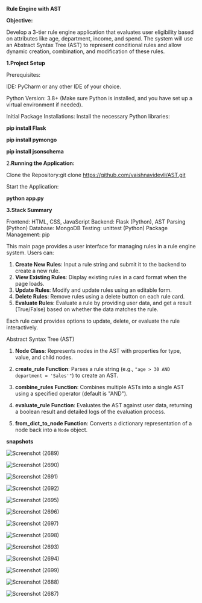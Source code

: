 **Rule Engine with AST**

**Objective:**

Develop a 3-tier rule engine application that evaluates user eligibility based on attributes like age, department, income, and spend. The system will use an Abstract Syntax Tree (AST) to represent conditional rules and allow dynamic creation, combination, and modification of these rules.

**1.Project Setup**
   
Prerequisites:

IDE: PyCharm or any other IDE of your choice.

Python Version: 3.8+ (Make sure Python is installed, and you have set up a virtual environment if needed).

Initial Package Installations:
Install the necessary Python libraries:

**pip install Flask**

**pip install pymongo**

**pip install jsonschema**

2.**Running the Application:**

Clone the Repository:git clone https://github.com/vaishnavidevli/AST.git


Start the Application:

**python app.py**

**3.Stack Summary**

Frontend: HTML, CSS, JavaScript
Backend: Flask (Python), AST Parsing (Python)
Database: MongoDB
Testing: unittest (Python)
Package Management: pip

This main page provides a user interface for managing rules in a rule engine system. Users can:

1. **Create New Rules**: Input a rule string and submit it to the backend to create a new rule.
2. **View Existing Rules**: Display existing rules in a card format when the page loads.
3. **Update Rules**: Modify and update rules using an editable form.
4. **Delete Rules**: Remove rules using a delete button on each rule card.
5. **Evaluate Rules**: Evaluate a rule by providing user data, and get a result (True/False) based on whether the data matches the rule.

Each rule card provides options to update, delete, or evaluate the rule interactively.

Abstract Syntax Tree (AST) 

1. **Node Class**: Represents nodes in the AST with properties for type, value, and child nodes.

2. **create_rule Function**: Parses a rule string (e.g., `"age > 30 AND department = 'Sales'"`) to create an AST.

3. **combine_rules Function**: Combines multiple ASTs into a single AST using a specified operator (default is "AND").

4. **evaluate_rule Function**: Evaluates the AST against user data, returning a boolean result and detailed logs of the evaluation process.

5. **from_dict_to_node Function**: Converts a dictionary representation of a node back into a `Node` object.
   

**snapshots**

![Screenshot (2689)](https://github.com/user-attachments/assets/2ec28a95-0e60-48b2-b4e7-a7395b1d0ebc)

![Screenshot (2690)](https://github.com/user-attachments/assets/84bf82bb-cbb2-424d-8b98-538a73e75455)


![Screenshot (2691)](https://github.com/user-attachments/assets/cfc70bd6-f9c0-4107-b9a9-b2c1b2a5a9b6)


![Screenshot (2692)](https://github.com/user-attachments/assets/3a924358-31e9-48d0-80c2-4a1ee1967078)


![Screenshot (2695)](https://github.com/user-attachments/assets/cf6d9d3c-3dd8-4a7c-b0b1-ed8bd1b88251)


![Screenshot (2696)](https://github.com/user-attachments/assets/d72de74e-ae96-4936-b8b9-3e26b19c17b3)


![Screenshot (2697)](https://github.com/user-attachments/assets/a0e4859b-9ba4-4584-820d-82a3b9019af7)


![Screenshot (2698)](https://github.com/user-attachments/assets/557dc676-bd25-4e87-a437-cda1516ab64f)


![Screenshot (2693)](https://github.com/user-attachments/assets/038312e3-8b16-4167-9940-d84f5627380f)



![Screenshot (2694)](https://github.com/user-attachments/assets/654f565a-af57-4e45-aa8c-64359f13c030)


![Screenshot (2699)](https://github.com/user-attachments/assets/b0bca43b-c0a7-4649-b616-1516b14740f5)


![Screenshot (2688)](https://github.com/user-attachments/assets/37042142-daca-456a-b21f-323002685fe6)


![Screenshot (2687)](https://github.com/user-attachments/assets/35bed259-adcc-4617-a4f3-a99176f21095)

